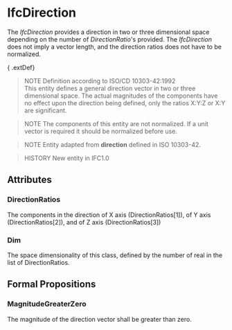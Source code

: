 # IfcDirection

The _IfcDirection_ provides a direction in two or three dimensional space depending on the number of _DirectionRatio_'s provided. The _IfcDirection_ does not imply a vector length, and the direction ratios does not have to be normalized.

{ .extDef}
> NOTE  Definition according to ISO/CD 10303-42:1992  
> This entity defines a general direction vector in two or three dimensional space. The actual magnitudes of the components have no effect upon the direction being defined, only the ratios X:Y:Z or X:Y are significant.

> NOTE  The components of this entity are not normalized. If a unit vector is required it should be normalized before use.

> NOTE  Entity adapted from **direction** defined in ISO 10303-42.

> HISTORY  New entity in IFC1.0

## Attributes

### DirectionRatios
The components in the direction of X axis (DirectionRatios[1]), of Y axis (DirectionRatios[2]), and of Z axis (DirectionRatios[3])

### Dim
The space dimensionality of this class, defined by the number of real in the list of DirectionRatios.

## Formal Propositions

### MagnitudeGreaterZero
The magnitude of the direction vector shall be greater than zero.
